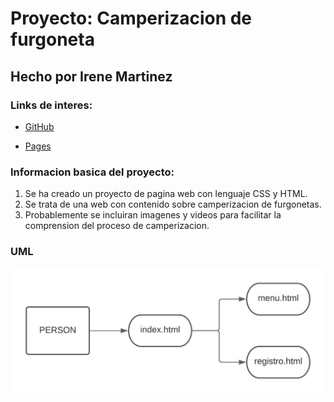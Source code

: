# Proyecto: Camperizacion de furgoneta

## Hecho por Irene Martinez

### Links de interes:

- [GitHub](https://github.com/iremarmae/proyecto_objetos)

- [Pages](http://www.fragonetti.tk/)

### Informacion basica del proyecto:

1.  Se ha creado un proyecto de pagina web con lenguaje CSS y HTML.
2.  Se trata de una web con contenido sobre camperizacion de furgonetas.
3.  Probablemente se incluiran imagenes y videos para facilitar la comprension del proceso de camperizacion.

### UML

![UML](./doc/img//UML.jpeg)
